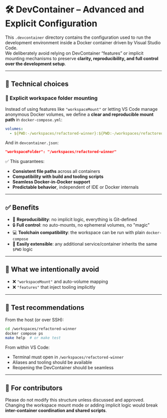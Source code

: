 # 🛠️ DevContainer – Advanced and Explicit Configuration

This `.devcontainer` directory contains the configuration used to run the development environment inside a Docker container driven by Visual Studio Code.  
We deliberately avoid relying on DevContainer “features” or implicit mounting mechanisms to preserve **clarity, reproducibility, and full control over the development setup**.

---

## 🧭 Technical choices

### 📌 Explicit workspace folder mounting

Instead of using features like `"workspaceMount"` or letting VS Code manage anonymous Docker volumes, we define a **clear and reproducible mount path** in `docker-compose.yml`:

```yaml
volumes:
  - ${PWD:-/workspaces/refactored-winner}:${PWD:-/workspaces/refactored-winner}:cached
```

And in `devcontainer.json`:

```json
"workspaceFolder": "/workspaces/refactored-winner"
```

✅ This guarantees:

- **Consistent file paths** across all containers
- **Compatibility with build and tooling scripts**
- **Seamless Docker-in-Docker support**
- **Predictable behavior**, independent of IDE or Docker internals

---

## ✅ Benefits

- 🔁 **Reproducibility**: no implicit logic, everything is Git-defined
- 🔒 **Full control**: no auto-mounts, no ephemeral volumes, no "magic"
- 💻 **Toolchain compatibility**: the workspace can be run with plain `docker-compose`
- 🧩 **Easily extensible**: any additional service/container inherits the same `$PWD` logic

---

## 🚫 What we intentionally avoid

- ❌ `"workspaceMount"` and auto-volume mapping
- ❌ `"features"` that inject tooling implicitly

---

## 🧪 Test recommendations

From the host (or over SSH):

```bash
cd /workspaces/refactored-winner
docker compose ps
make help  # or make test
```

From within VS Code:

- Terminal must open in `/workspaces/refactored-winner`
- Aliases and tooling should be available
- Reopening the DevContainer should be seamless

---

## 📎 For contributors

Please do not modify this structure unless discussed and approved.  
Changing the workspace mount mode or adding implicit logic would break **inter-container coordination and shared scripts**.
